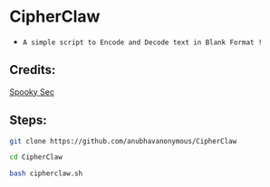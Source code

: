 # CipherClaw 


* `A simple script to Encode and Decode text in Blank Format !`


## Credits:

<a href='https://github.com/SpookySec'>Spooky Sec<br></a>

## Steps:

```bash
git clone https://github.com/anubhavanonymous/CipherClaw

cd CipherClaw

bash cipherclaw.sh
```
